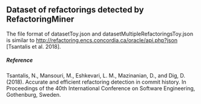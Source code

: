 
## Dataset of refactorings detected by RefactoringMiner

The file format of datasetToy.json and datasetMultipleRefactoringsToy.json is similar to http://refactoring.encs.concordia.ca/oracle/api.php?json [Tsantalis et al. 2018].

##### Reference
Tsantalis, N., Mansouri, M., Eshkevari, L. M., Mazinanian, D., and Dig, D. (2018). Accurate and efficient refactoring detection in commit history. In Proceedings of the 40th International Conference on Software Engineering, Gothenburg, Sweden.
